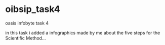 # oibsip_task4
oasis infobyte task 4

in this task i added a infographics made by me about the five steps for the Scientific Method...
